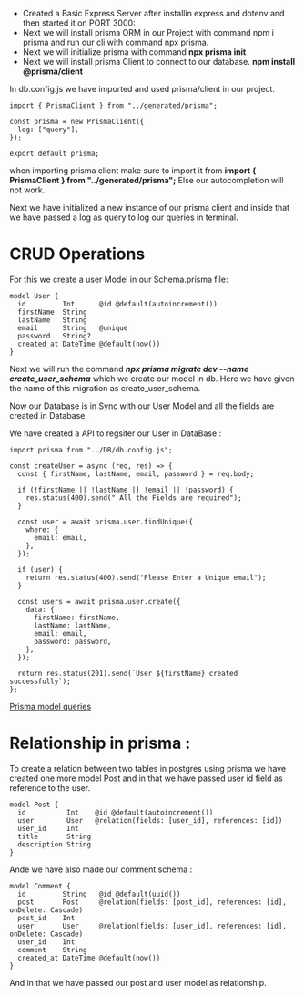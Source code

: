 - Created a Basic Express Server after installin express and dotenv and then started it on PORT 3000:
- Next we will install prisma ORM in our Project with command npm i prisma and run our cli with command npx prisma.
- Next we will initialize prisma with command **npx prisma init**
- Next we will install prisma Client to connect to our database. **npm install @prisma/client**

In db.config.js we have imported and used prisma/client in our project.

```JS
import { PrismaClient } from "../generated/prisma";

const prisma = new PrismaClient({
  log: ["query"],
});

export default prisma;
```

when importing prisma client make sure to import it from **import { PrismaClient } from "../generated/prisma";**
Else our autocompletion will not work.

Next we have initialized a new instance of our prisma client and inside that we have passed a log as query to log our queries in terminal.

# CRUD Operations

For this we create a user Model in our Schema.prisma file:

```JS
model User {
  id         Int      @id @default(autoincrement())
  firstName  String
  lastName   String
  email      String   @unique
  password   String?
  created_at DateTime @default(now())
}
```

Next we will run the command **_npx prisma migrate dev --name create_user_schema_** which we create our model in db. Here we have given the name of this migration as create_user_schema.

Now our Database is in Sync with our User Model and all the fields are created in Database.

We have created a API to regsiter our User in DataBase :

```JS
import prisma from "../DB/db.config.js";

const createUser = async (req, res) => {
  const { firstName, lastName, email, password } = req.body;

  if (!firstName || !lastName || !email || !password) {
    res.status(400).send(" All the Fields are required");
  }

  const user = await prisma.user.findUnique({
    where: {
      email: email,
    },
  });

  if (user) {
    return res.status(400).send("Please Enter a Unique email");
  }

  const users = await prisma.user.create({
    data: {
      firstName: firstName,
      lastName: lastName,
      email: email,
      password: password,
    },
  });

  return res.status(201).send(`User ${firstName} created successfully`);
};
```

[Prisma model queries](https://www.prisma.io/docs/orm/reference/prisma-client-reference#model-queries)

# Relationship in prisma :

To create a relation between two tables in postgres using prisma we have created one more model
Post and in that we have passed user id field as reference to the user.

```JS
model Post {
  id          Int    @id @default(autoincrement())
  user        User   @relation(fields: [user_id], references: [id])
  user_id     Int
  title       String
  description String
}
```

Ande we have also made our comment schema :

```JS
model Comment {
  id         String   @id @default(uuid())
  post       Post     @relation(fields: [post_id], references: [id], onDelete: Cascade)
  post_id    Int
  user       User     @relation(fields: [user_id], references: [id], onDelete: Cascade)
  user_id    Int
  comment    String
  created_at DateTime @default(now())
}
```

And in that we have passed our post and user model as relationship.
